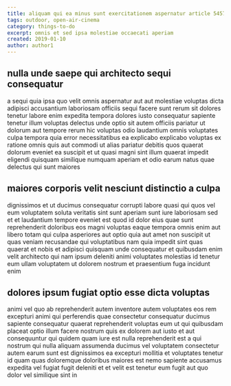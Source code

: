 ```yaml
---
title: aliquam qui ea minus sunt exercitationem aspernatur article 5457
tags: outdoor, open-air-cinema
category: things-to-do
excerpt: omnis et sed ipsa molestiae occaecati aperiam
created: 2019-01-10
author: author1
---
```


## nulla unde saepe qui architecto sequi consequatur

a sequi quia ipsa quo velit omnis aspernatur aut aut molestiae voluptas dicta adipisci accusantium laboriosam officiis sequi facere sunt rerum sit dolores tenetur labore enim expedita tempora dolores iusto consequatur sapiente tenetur illum voluptas delectus unde optio sit autem officiis pariatur ut dolorum aut tempore rerum hic voluptas odio laudantium omnis voluptates culpa tempora quia error necessitatibus ea explicabo explicabo voluptas ex ratione omnis quis aut commodi ut alias pariatur debitis quos quaerat dolorum eveniet ea suscipit et ut quasi magni sint illum quaerat impedit eligendi quisquam similique numquam aperiam et odio earum natus quae delectus qui sunt maiores

## maiores corporis velit nesciunt distinctio a culpa

dignissimos et ut ducimus consequatur corrupti labore quasi qui quos vel eum voluptatem soluta veritatis sint sunt aperiam sunt iure laboriosam sed et et laudantium tempore eveniet est quod id dolor eius quae sunt reprehenderit doloribus eos magni voluptas eaque tempora omnis enim aut libero totam qui culpa asperiores aut optio quia aut amet non suscipit ut quas veniam recusandae qui voluptatibus nam quia impedit sint quas quaerat et nobis et adipisci quisquam unde consequatur et quibusdam enim velit architecto qui nam ipsum deleniti animi voluptates molestias id tenetur eum ullam voluptatem ut dolorem nostrum et praesentium fuga incidunt enim

## dolores ipsum fugiat optio esse dicta voluptas

animi vel quo ab reprehenderit autem inventore autem voluptates eos rem excepturi animi qui perferendis quae consectetur consequatur ducimus sapiente consequatur quaerat reprehenderit voluptas eum ut qui quibusdam placeat optio illum facere nostrum quis ex dolorem aut iusto et aut consequuntur qui quidem quam iure est nulla reprehenderit est a qui nostrum qui nulla aliquam assumenda ducimus vel voluptatem consectetur autem earum sunt est dignissimos ea excepturi mollitia et voluptates tenetur id quam quas doloremque doloribus maiores est nemo sapiente accusamus expedita vel fugiat fugit deleniti et et velit est tenetur eum fugit aut quo dolor vel similique sint in
